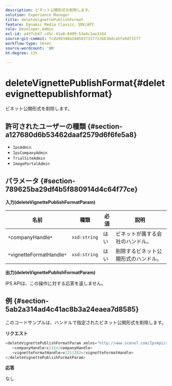 ```yaml
---
description: ビネット公開形式を削除します。
solution: Experience Manager
title: deleteVignettePublishFormat
feature: Dynamic Media Classic、SDK/API
role: Developer,Admin
exl-id: a437cb47-c45c-41a0-8499-53e4c2ae3164
source-git-commit: fcda99340a18d5037157723bb3bdca5fa9df3277
workflow-type: tm+mt
source-wordcount: '80'
ht-degree: 13%

---
```


# deleteVignettePublishFormat{#deletevignettepublishformat}

ビネット公開形式を削除します。

## 許可されたユーザーの種類 {#section-a127680d6b53462daaf2579d6f6fe5a8}

* `IpsAdmin`
* `IpsCompanyAdmin`
* `TrialSiteAdmin`
* `ImagePortalAdmin`

## パラメータ {#section-789625ba29df4b5f880914d4c64f77ce}

**入力(deleteVignettePublishFormatParam)**

| 名前 | 種類 | 必須 | 説明 |
|---|---|---|---|
| `*`companyHandle`*` | `xsd:string` | はい | ビネットが属する会社のハンドル。 |
| `*`vignetteFormatHandle`*` | `xsd:string` | はい | 削除するビネット公開形式のハンドル。 |

**出力(deleteVignettePublishFormatParam)**

IPS APIは、この操作に対する応答を返しません。

## 例 {#section-5ab2a314ad4c41ac8b3a24eaea7d8585}

このコードサンプルは、ハンドルで指定されたビネット公開形式を削除します。

**リクエスト**

```java
<deleteVignettePublishFormatParam xmlns="http://www.scene7.com/IpsApi/xsd/2008-01-15">
   <companyHandle>c|21</companyHandle>
   <vignetteFormatHandle>v|21|282</vignetteFormatHandle>
</deleteVignettePublishFormatParam>
```

**応答**

なし

